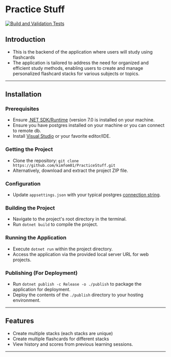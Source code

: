 # Practice Stuff

[![Build and Validation Tests](https://github.com/kimfom01/PracticeStuff/actions/workflows/dotnet.yml/badge.svg)](https://github.com/kimfom01/PracticeStuff/actions/workflows/dotnet.yml)

## Introduction
- This is the backend of the application where users will study using flashcards
- The application is tailored to address the need for organized and efficient study methods, enabling users to create and manage personalized flashcard stacks for various subjects or topics.

[//]: # (## Table of Contents)

[//]: # (- Provide a table of contents if the README is lengthy.)

---

## Installation

### Prerequisites
- Ensure [.NET SDK/Runtime](https://dotnet.microsoft.com/download) (version 7.0 is installed on your machine.
- Ensure you have postgres installed on your machine or you can connect to remote db.
- Install [Visual Studio](https://visualstudio.microsoft.com/) or your favorite editor/IDE.

### Getting the Project
- Clone the repository: `git clone https://github.com/kimfom01/PracticeStuff.git`
- Alternatively, download and extract the project ZIP file.

### Configuration

[//]: # (- Set necessary environment variables in `.env` file or system environment.)
- Update `appsettings.json` with your typical postgres [connection string](https://www.connectionstrings.com/postgresql/).

### Building the Project
- Navigate to the project's root directory in the terminal.
- Run `dotnet build` to compile the project.

[//]: # (### Database Setup &#40;If Applicable&#41;)

[//]: # (- Run `dotnet ef database update` to apply migrations.)

### Running the Application
- Execute `dotnet run` within the project directory.
- Access the application via the provided local server URL for web projects.

### Publishing (For Deployment)
- Run `dotnet publish -c Release -o ./publish` to package the application for deployment.
- Deploy the contents of the `./publish` directory to your hosting environment.

---

## Features
- Create multiple stacks (each stacks are unique)
- Create multiple flashcards for different stacks
- View history and scores from previous learning sessions.

---

[//]: # (## Contributing)

[//]: # (- Guidelines for those who want to contribute to the project.)

[//]: # (- Mention how they can submit pull requests and propose bug fixes or new features.)

[//]: # (## Code of Conduct)

[//]: # (- Outline expectations for participation and the process for reporting unacceptable behavior.)

[//]: # (## License)

[//]: # (- Specify the license under which the project is released.)

[//]: # (## Credits)

[//]: # (- Acknowledge contributors and any third-party resources or libraries used.)

[//]: # ()
[//]: # (## Contact Information)

[//]: # (- Provide contact details for further queries or discussions.)

[//]: # ()
[//]: # (## Changelog)

[//]: # (- &#40;Optional&#41; Include a changelog file detailing the chronological changes made to the project.)

[//]: # ()
[//]: # (## FAQs)

[//]: # (- &#40;Optional&#41; Frequently asked questions about the project.)

[//]: # ()
[//]: # (## Screenshots/Demo)

[//]: # (- &#40;Optional&#41; Include screenshots or a demo video to visually demonstrate your project.)

[//]: # ()
[//]: # (## Known Issues and Roadmap)

[//]: # (- &#40;Optional&#41; List any known issues and future plans for the project.)
